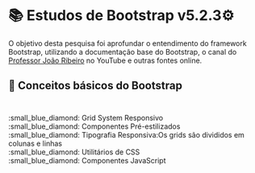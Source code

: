 # :books: Estudos de Bootstrap v5.2.3:gear:

<p>
    O objetivo desta pesquisa foi aprofundar o entendimento do framework Bootstrap, utilizando a documentação base do Bootstrap, o canal do <a href="https://www.youtube.com/playlist?list=PLXik_5Br-zO-iwhAe12sirOo_LZ0t-qEm">Professor João Ribeiro</a> no YouTube e outras fontes online.    
</p>

## :ledger: Conceitos básicos do Bootstrap <br><br>

<p>
    :small_blue_diamond: Grid System Responsivo<br>
    :small_blue_diamond: Componentes Pré-estilizados<br>
    :small_blue_diamond: Tipografia Responsiva:Os grids são divididos em colunas e linhas<br>
    :small_blue_diamond: Utilitários de CSS<br>
    :small_blue_diamond: Componentes JavaScript
</p>


